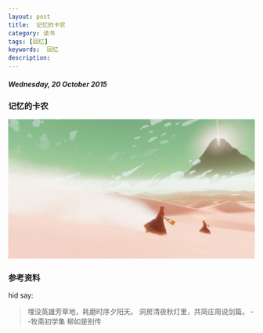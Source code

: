 ```yaml
---
layout: post
title:  记忆的卡农
category: 读书
tags: [回忆]
keywords:  回忆
description: 
---
```


##### Wednesday, 20 October 2015

### 记忆的卡农

![journey](/../../assets/img/book/2015/Journey_64.jpg)

### 参考资料


hid say: 
> 埋没英雄芳草地，耗磨时序夕阳天。
洞房清夜秋灯里，共简庄周说剑篇。
--牧斋初学集  柳如是别传
